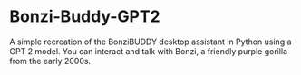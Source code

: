 # Bonzi-Buddy-GPT2
A simple recreation of the BonziBUDDY desktop assistant in Python using a GPT 2 model. You can interact and talk with Bonzi, a friendly purple gorilla from the early 2000s.
